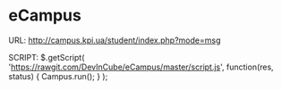 eCampus
=======
URL: 
http://campus.kpi.ua/student/index.php?mode=msg

SCRIPT:
$.getScript( 'https://rawgit.com/DevInCube/eCampus/master/script.js', function(res, status) { Campus.run(); } );
